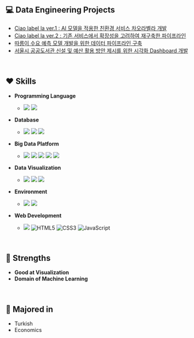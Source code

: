 ## :computer: Data Engineering Projects
- [Ciao label la ver.1 : AI 모델을 적용한 친환경 서비스 차오라벨라 개발](https://github.com/hanna-joo/PJT_Ciaolabella1)
- [Ciao label la ver.2 : 기존 서비스에서 확장성을 고려하여 재구축한 파이프라인](https://github.com/hanna-joo/PJT_Ciaolabella2)
- [따릉이 수요 예측 모델 개발을 위한 데이터 파이프라인 구축](https://github.com/hanna-joo/PJT_SeoulBike)
- [서울시 공공도서관 신설 및 예산 활용 방안 제시를 위한 시각화 Dashboard 개발](https://github.com/hanna-joo/PJT_SeoulLibrary)

<br>

## :heart: Skills
- **Programming Language**
  - <img src="https://img.shields.io/badge/Python-3766AB.svg?style=flat&logo=Python&logoColor=white"/> <img src="https://img.shields.io/badge/Pyspark-E25A1C.svg?style=flat&logo=apache-spark&logoColor=white"/>
  
- **Database**
  - <img src="https://img.shields.io/badge/MySQL-4479A1?style=flat&logo=mysql&logoColor=white"/> <img src="https://img.shields.io/badge/MongoDB-47A248?style=flat&logo=mongodb&logoColor=white"/> <img src="https://img.shields.io/badge/Redis-DC382D?style=flat&logo=redis&logoColor=white"/>

- **Big Data Platform**
  - <img src="https://img.shields.io/badge/Hadoop-66CCFF?style=flat&logo=apache-hadoop&logoColor=black"/> <img src="https://img.shields.io/badge/Elasticsearch-005571?style=flat&logo=elasticsearch&logoColor=white"/> <img src="https://img.shields.io/badge/Logstash-005571?style=flat&logo=logstash&logoColor=white"/> <img src="https://img.shields.io/badge/Kafka-231F20?style=flat&logo=apache-kafka&logoColor=white"/> <img src="https://img.shields.io/badge/Airflow-017CEE?style=flat&logo=apache-airflow&logoColor=white"/>

- **Data Visualization**
  - <img src="https://img.shields.io/badge/Kibana-005571?style=flat&logo=kibana&logoColor=white"/> <img src="https://img.shields.io/badge/Streamlit-FF4B4B?style=flat&logo=streamlit&logoColor=white"/> <img src="https://img.shields.io/badge/Plotly-3F4F75?style=flat&logo=plotly&logoColor=white"/>

- **Environment**
  - <img src ="https://img.shields.io/badge/AWS-FF9900.svg?&style=flat&logo=amazon-ec2&logoColor=white"/> <img src ="https://img.shields.io/badge/Ubuntu-E95420?&style=flat&logo=ubuntu&logoColor=white"/>

- **Web Development**
  - <img src ="https://img.shields.io/badge/Django-092E20.svg?&style=flat&logo=Django&logoColor=white"/> <img alt="HTML5" src ="https://img.shields.io/badge/HTML5-E34F26.svg?&style=flat&logo=HTML5&logoColor=white"/> <img alt="CSS3" src ="https://img.shields.io/badge/CSS3-1572B6?&style=flat&logo=CSS3&logoColor=white"/> <img alt="JavaScript" src ="https://img.shields.io/badge/JavaScript-F7DF1E?&style=flat&logo=javascript&logoColor=white"/>
  
<br>

## 💪 Strengths
- **Good at Visualization**
- **Domain of Machine Learning** 

<br>

## 🏫 Majored in
+ Turkish
+ Economics
